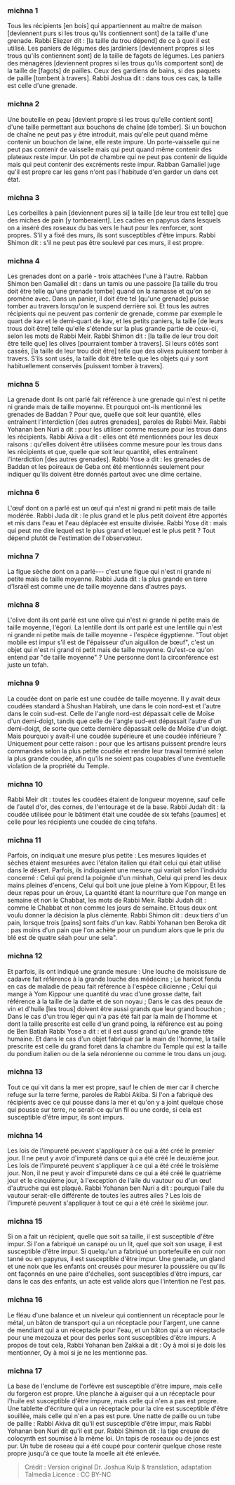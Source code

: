 
### michna 1
Tous les récipients [en bois] qui appartiennent au maître de maison [deviennent purs si les trous qu'ils contiennent sont] de la taille d'une grenade. Rabbi Eliezer dit : [la taille du trou dépend] de ce à quoi il est utilisé. Les paniers de légumes des jardiniers [deviennent propres si les trous qu'ils contiennent sont] de la taille de fagots de légumes. Les paniers des ménagères [deviennent propres si les trous qu'ils comportent sont] de la taille de [fagots] de pailles. Ceux des gardiens de bains, si des paquets de paille [tombent à travers]. Rabbi Joshua dit : dans tous ces cas, la taille est celle d'une grenade.

### michna 2
Une bouteille en peau [devient propre si les trous qu'elle contient sont] d'une taille permettant aux bouchons de chaîne [de tomber]. Si un bouchon de chaîne ne peut pas y être introduit, mais qu'elle peut quand même contenir un bouchon de laine, elle reste impure. Un porte-vaisselle qui ne peut pas contenir de vaisselle mais qui peut quand même contenir des plateaux reste impur. Un pot de chambre qui ne peut pas contenir de liquide mais qui peut contenir des excréments reste impur. Rabban Gamaliel juge qu'il est propre car les gens n'ont pas l'habitude d'en garder un dans cet état.

### michna 3
Les corbeilles à pain [deviennent pures si] la taille [de leur trou est telle] que des miches de pain [y tomberaient]. Les cadres en papyrus dans lesquels on a inséré des roseaux du bas vers le haut pour les renforcer, sont propres. S'il y a fixé des murs, ils sont susceptibles d'être impurs. Rabbi Shimon dit : s'il ne peut pas être soulevé par ces murs, il est propre.

### michna 4
Les grenades dont on a parlé - trois attachées l'une à l'autre. Rabban Shimon ben Gamaliel dit : dans un tamis ou une passoire [la taille du trou doit être telle qu'une grenade tombe] quand on la ramasse et qu'on se promène avec. Dans un panier, il doit être tel [qu'une grenade] puisse tomber au travers lorsqu'on le suspend derrière soi. Et tous les autres récipients qui ne peuvent pas contenir de grenade, comme par exemple le quart de kav et le demi-quart de kav, et les petits paniers, la taille [de leurs trous doit être] telle qu'elle s'étende sur la plus grande partie de ceux-ci, selon les mots de Rabbi Meir. Rabbi Shimon dit : [la taille de leur trou doit être telle que] les olives [pourraient tomber à travers]. Si leurs côtés sont cassés, [la taille de leur trou doit être] telle que des olives puissent tomber à travers. S'ils sont usés, la taille doit être telle que les objets qui y sont habituellement conservés [puissent tomber à travers].

### michna 5
La grenade dont ils ont parlé fait référence à une grenade qui n'est ni petite ni grande mais de taille moyenne. Et pourquoi ont-ils mentionné les grenades de Baddan ? Pour que, quelle que soit leur quantité, elles entraînent l'interdiction [des autres grenades], paroles de Rabbi Meir. Rabbi Yohanan ben Nuri a dit : pour les utiliser comme mesure pour les trous dans les récipients. Rabbi Akiva a dit : elles ont été mentionnées pour les deux raisons : qu'elles doivent être utilisées comme mesure pour les trous dans les récipients et que, quelle que soit leur quantité, elles entraînent l'interdiction [des autres grenades]. Rabbi Yose a dit : les grenades de Baddan et les poireaux de Geba ont été mentionnés seulement pour indiquer qu'ils doivent être donnés partout avec une dîme certaine.

### michna 6
L'œuf dont on a parlé est un œuf qui n'est ni grand ni petit mais de taille modérée. Rabbi Juda dit : le plus grand et le plus petit doivent être apportés et mis dans l'eau et l'eau déplacée est ensuite divisée. Rabbi Yose dit : mais qui peut me dire lequel est le plus grand et lequel est le plus petit ?  Tout dépend plutôt de l'estimation de l'observateur.

### michna 7
La figue sèche dont on a parlé--- c'est une figue qui n'est ni grande ni petite mais de taille moyenne. Rabbi Juda dit : la plus grande en terre d'Israël est comme une de taille moyenne dans d'autres pays.

### michna 8
L'olive dont ils ont parlé est une olive qui n'est ni grande ni petite mais de taille moyenne, l'égori. La lentille dont ils ont parlé est une lentille qui n'est ni grande ni petite mais de taille moyenne - l'espèce égyptienne. "Tout objet mobile est impur s'il est de l'épaisseur d'un aiguillon de bœuf", c'est un objet qui n'est ni grand ni petit mais de taille moyenne. Qu'est-ce qu'on entend par "de taille moyenne" ? Une personne dont la circonférence est juste un tefah.

### michna 9
La coudée dont on parle est une coudée de taille moyenne. Il y avait deux coudées standard à Shushan Habirah, une dans le coin nord-est et l'autre dans le coin sud-est. Celle de l'angle nord-est dépassait celle de Moïse d'un demi-doigt, tandis que celle de l'angle sud-est dépassait l'autre d'un demi-doigt, de sorte que cette dernière dépassait celle de Moïse d'un doigt. Mais pourquoi y avait-il une coudée supérieure et une coudée inférieure ? Uniquement pour cette raison : pour que les artisans puissent prendre leurs commandes selon la plus petite coudée et rendre leur travail terminé selon la plus grande coudée, afin qu'ils ne soient pas coupables d'une éventuelle violation de la propriété du Temple.

### michna 10
Rabbi Meir dit : toutes les coudées étaient de longueur moyenne, sauf celle de l'autel d'or, des cornes, de l'entourage et de la base. Rabbi Judah dit : la coudée utilisée pour le bâtiment était une coudée de six tefahs [paumes] et celle pour les récipients une coudée de cinq tefahs.

### michna 11
Parfois, on indiquait une mesure plus petite : Les mesures liquides et sèches étaient mesurées avec l'étalon italien qui était celui qui était utilisé dans le désert. Parfois, ils indiquaient une mesure qui variait selon l'individu concerné : Celui qui prend la poignée d'un minhah, Celui qui prend les deux mains pleines d'encens, Celui qui boit une joue pleine à Yom Kippour, Et les deux repas pour un érouv, La quantité étant la nourriture que l'on mange en semaine et non le Chabbat, les mots de Rabbi Meir. Rabbi Judah dit : comme le Chabbat et non comme les jours de semaine. Et tous deux ont voulu donner la décision la plus clémente. Rabbi Shimon dit : deux tiers d'un pain, lorsque trois [pains] sont faits d'un kav. Rabbi Yohanan ben Beroka dit : pas moins d'un pain que l'on achète pour un pundium alors que le prix du blé est de quatre séah pour une sela".

### michna 12
Et parfois, ils ont indiqué une grande mesure : Une louche de moisissure de cadavre fait référence à la grande louche des médecins ; Le haricot fendu en cas de maladie de peau fait référence à l'espèce cilicienne ; Celui qui mange à Yom Kippour une quantité du vrac d'une grosse datte, fait référence à la taille de la datte et de son noyau ; Dans le cas des peaux de vin et d'huile [les trous] doivent être aussi grands que leur grand bouchon ; Dans le cas d'un trou léger qui n'a pas été fait par la main de l'homme et dont la taille prescrite est celle d'un grand poing, la référence est au poing de Ben Batiah Rabbi Yose a dit : et il est aussi grand qu'une grande tête humaine. Et dans le cas d'un objet fabriqué par la main de l'homme, la taille prescrite est celle du grand foret dans la chambre du Temple qui est la taille du pondium italien ou de la sela néronienne ou comme le trou dans un joug.

### michna 13
Tout ce qui vit dans la mer est propre, sauf le chien de mer car il cherche refuge sur la terre ferme, paroles de Rabbi Akiba. Si l'on a fabriqué des récipients avec ce qui pousse dans la mer et qu'on y a joint quelque chose qui pousse sur terre, ne serait-ce qu'un fil ou une corde, si cela est susceptible d'être impur, ils sont impurs.

### michna 14
Les lois de l'impureté peuvent s'appliquer à ce qui a été créé le premier jour. Il ne peut y avoir d'impureté dans ce qui a été créé le deuxième jour. Les lois de l'impureté peuvent s'appliquer à ce qui a été créé le troisième jour. Non, il ne peut y avoir d'impureté dans ce qui a été créé le quatrième jour et le cinquième jour, à l'exception de l'aile du vautour ou d'un œuf d'autruche qui est plaqué. Rabbi Yohanan ben Nuri a dit : pourquoi l'aile du vautour serait-elle différente de toutes les autres ailes ? Les lois de l'impureté peuvent s'appliquer à tout ce qui a été créé le sixième jour.

### michna 15
Si on a fait un récipient, quelle que soit sa taille, il est susceptible d'être impur. Si l'on a fabriqué un canapé ou un lit, quel que soit son usage, il est susceptible d'être impur. Si quelqu'un a fabriqué un portefeuille en cuir non tanné ou en papyrus, il est susceptible d'être impur. Une grenade, un gland et une noix que les enfants ont creusés pour mesurer la poussière ou qu'ils ont façonnés en une paire d'échelles, sont susceptibles d'être impurs, car dans le cas des enfants, un acte est valide alors que l'intention ne l'est pas.

### michna 16
Le fléau d'une balance et un niveleur qui contiennent un réceptacle pour le métal, un bâton de transport qui a un réceptacle pour l'argent, une canne de mendiant qui a un réceptacle pour l'eau, et un bâton qui a un réceptacle pour une mezouza et pour des perles sont susceptibles d'être impurs. A propos de tout cela, Rabbi Yohanan ben Zakkai a dit : Oy à moi si je dois les mentionner, Oy à moi si je ne les mentionne pas.

### michna 17
La base de l'enclume de l'orfèvre est susceptible d'être impure, mais celle du forgeron est propre. Une planche à aiguiser qui a un réceptacle pour l'huile est susceptible d'être impure, mais celle qui n'en a pas est propre. Une tablette d'écriture qui a un réceptacle pour la cire est susceptible d'être souillée, mais celle qui n'en a pas est pure. Une natte de paille ou un tube de paille : Rabbi Akiva dit qu'il est susceptible d'être impur, mais Rabbi Yohanan ben Nuri dit qu'il est pur. Rabbi Shimon dit : la tige creuse de colocynth est soumise à la même loi. Un tapis de roseaux ou de joncs est pur. Un tube de roseau qui a été coupé pour contenir quelque chose reste propre jusqu'à ce que toute la moelle ait été enlevée.

>Crédit : Version original Dr. Joshua Kulp & translation, adaptation Talmedia
>Licence : CC BY-NC